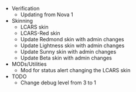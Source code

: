 * Verification
	* Updating from Nova 1
* Skinning
	* LCARS skin
	* LCARS-Red skin
	* Update Redmond skin with admin changes
	* Update Lightness skin with admin changes
	* Update Sunny skin with admin changes
	* Update Beta skin with admin changes
* MODs/Utilities
	* Mod for status alert changing the LCARS skin
* TODO
	* Change debug level from 3 to 1